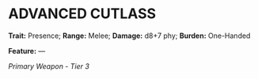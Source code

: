 # ADVANCED CUTLASS

**Trait:** Presence; **Range:** Melee; **Damage:** d8+7 phy; **Burden:** One-Handed

**Feature:** —

*Primary Weapon - Tier 3*
